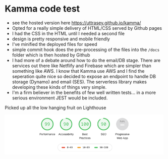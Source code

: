 # Kamma code test

- see the hosted version here https://uttrasey.github.io/kamma/
- Opted for a really simple delivery of HTML/CSS served by Github pages
- I had the CSS in the HTML until I needed a second file
- design is pretty responsive and mobile friendly
- I've minified the deployed files for speed
- simple commit hook does the pre-processing of the files into the `/docs` folder which is then hosted by Github
- I had more of a debate around how to do the email/DB stage. There are services out there like Netflify and Firebase which are simpler than something like AWS. I know that Kamma use AWS and I find the seperation quite nice so decided to expose an endpoint to handle DB storage (Dynamo) and email (SES). The serverless library makes developing these kinds of things very simple.
- I'm a firm believer in the benefits of few well written tests... in a more serious environment JEST would be included.

Picked up all the low hanging fruit on Lighthouse

![lighthouse](./lighthouse.png)

